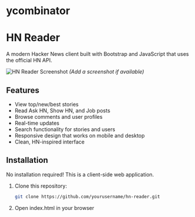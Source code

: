 # ycombinator

# HN Reader

A modern Hacker News client built with Bootstrap and JavaScript that uses the official HN API.

![HN Reader Screenshot](screenshot.png) _(Add a screenshot if available)_

## Features

- View top/new/best stories
- Read Ask HN, Show HN, and Job posts
- Browse comments and user profiles
- Real-time updates
- Search functionality for stories and users
- Responsive design that works on mobile and desktop
- Clean, HN-inspired interface

## Installation

No installation required! This is a client-side web application.

1. Clone this repository:
   ```bash
   git clone https://github.com/yourusername/hn-reader.git
   ```
2. Open index.html in your browser

